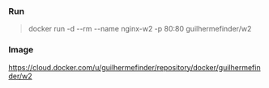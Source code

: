 ### Run
> docker run -d --rm --name nginx-w2 -p 80:80 guilhermefinder/w2

### Image
https://cloud.docker.com/u/guilhermefinder/repository/docker/guilhermefinder/w2
